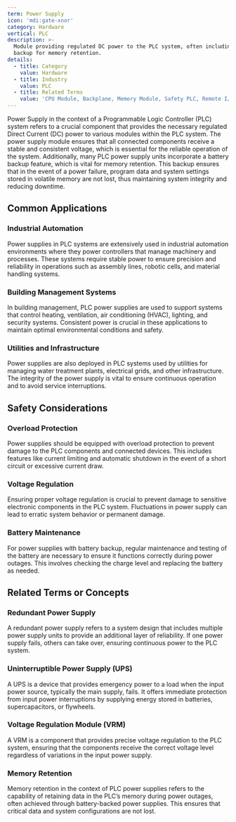 ```yaml
---
term: Power Supply
icon: 'mdi:gate-xnor'
category: Hardware
vertical: PLC
description: >-
  Module providing regulated DC power to the PLC system, often including battery
  backup for memory retention.
details:
  - title: Category
    value: Hardware
  - title: Industry
    value: PLC
  - title: Related Terms
    value: 'CPU Module, Backplane, Memory Module, Safety PLC, Remote I/O'
---
```

Power Supply in the context of a Programmable Logic Controller (PLC) system refers to a crucial component that provides the necessary regulated Direct Current (DC) power to various modules within the PLC system. The power supply module ensures that all connected components receive a stable and consistent voltage, which is essential for the reliable operation of the system. Additionally, many PLC power supply units incorporate a battery backup feature, which is vital for memory retention. This backup ensures that in the event of a power failure, program data and system settings stored in volatile memory are not lost, thus maintaining system integrity and reducing downtime.

## Common Applications

### Industrial Automation
Power supplies in PLC systems are extensively used in industrial automation environments where they power controllers that manage machinery and processes. These systems require stable power to ensure precision and reliability in operations such as assembly lines, robotic cells, and material handling systems.

### Building Management Systems
In building management, PLC power supplies are used to support systems that control heating, ventilation, air conditioning (HVAC), lighting, and security systems. Consistent power is crucial in these applications to maintain optimal environmental conditions and safety.

### Utilities and Infrastructure
Power supplies are also deployed in PLC systems used by utilities for managing water treatment plants, electrical grids, and other infrastructure. The integrity of the power supply is vital to ensure continuous operation and to avoid service interruptions.

## Safety Considerations

### Overload Protection
Power supplies should be equipped with overload protection to prevent damage to the PLC components and connected devices. This includes features like current limiting and automatic shutdown in the event of a short circuit or excessive current draw.

### Voltage Regulation
Ensuring proper voltage regulation is crucial to prevent damage to sensitive electronic components in the PLC system. Fluctuations in power supply can lead to erratic system behavior or permanent damage.

### Battery Maintenance
For power supplies with battery backup, regular maintenance and testing of the battery are necessary to ensure it functions correctly during power outages. This involves checking the charge level and replacing the battery as needed.

## Related Terms or Concepts

### Redundant Power Supply
A redundant power supply refers to a system design that includes multiple power supply units to provide an additional layer of reliability. If one power supply fails, others can take over, ensuring continuous power to the PLC system.

### Uninterruptible Power Supply (UPS)
A UPS is a device that provides emergency power to a load when the input power source, typically the main supply, fails. It offers immediate protection from input power interruptions by supplying energy stored in batteries, supercapacitors, or flywheels.

### Voltage Regulation Module (VRM)
A VRM is a component that provides precise voltage regulation to the PLC system, ensuring that the components receive the correct voltage level regardless of variations in the input power supply.

### Memory Retention
Memory retention in the context of PLC power supplies refers to the capability of retaining data in the PLC’s memory during power outages, often achieved through battery-backed power supplies. This ensures that critical data and system configurations are not lost.
